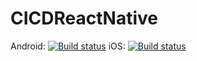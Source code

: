 # CICDReactNative

Android: [![Build status](https://build.appcenter.ms/v0.1/apps/a3f6ae18-c5f4-4943-9356-1e5696b81863/branches/dev/badge)](https://appcenter.ms)
iOS: [![Build status](https://build.appcenter.ms/v0.1/apps/b2734807-e668-4760-8c66-19162f7a8871/branches/dev/badge)](https://appcenter.ms)
